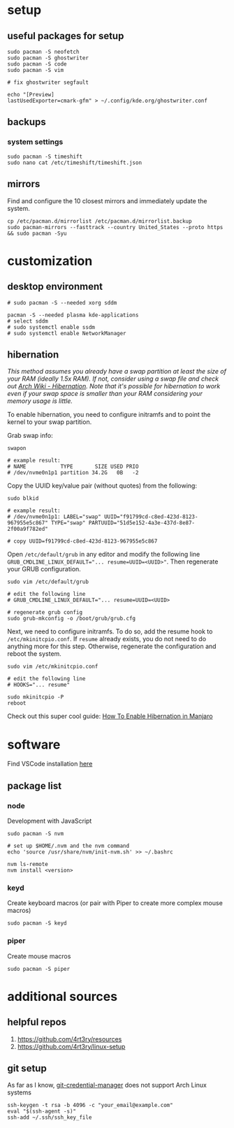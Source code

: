 # setup

## useful packages for setup
```
sudo pacman -S neofetch
sudo pacman -S ghostwriter
sudo pacman -S code
sudo pacman -S vim

# fix ghostwriter segfault

echo "[Preview]
lastUsedExporter=cmark-gfm" > ~/.config/kde.org/ghostwriter.conf
```

## backups
### system settings
```
sudo pacman -S timeshift
sudo nano cat /etc/timeshift/timeshift.json
```

## mirrors
Find and configure the 10 closest mirrors and immediately update the system. 

```
cp /etc/pacman.d/mirrorlist /etc/pacman.d/mirrorlist.backup
sudo pacman-mirrors --fasttrack --country United_States --proto https && sudo pacman -Syu
```


# customization

## desktop environment
```
# sudo pacman -S --needed xorg sddm

pacman -S --needed plasma kde-applications
# select sddm
# sudo systemctl enable ssdm
# sudo systemctl enable NetworkManager
```

## hibernation

*This method assumes you already have a swap partition at least the size of your RAM (ideally 1.5x RAM). If not, consider using a swap file and check out [Arch Wiki - Hibernation](https://wiki.archlinux.org/title/Power_management/Suspend_and_hibernate#Hibernation). Note that it's possible for hibernation to work even if your swap space is smaller than your RAM considering your memory usage is little.*

To enable hibernation, you need to configure initramfs and to point the kernel to your swap partition.

Grab swap info: 
```
swapon

# example result:
# NAME           TYPE       SIZE USED PRIO
# /dev/nvme0n1p1 partition 34.2G   0B   -2
```

Copy the UUID key/value pair (without quotes) from the following:
```
sudo blkid

# example result:
# /dev/nvme0n1p1: LABEL="swap" UUID="f91799cd-c8ed-423d-8123-967955e5c867" TYPE="swap" PARTUUID="51d5e152-4a3e-437d-8e87-2f00a9f782ed"

# copy UUID=f91799cd-c8ed-423d-8123-967955e5c867
```

Open `/etc/default/grub` in any editor and modify the following line `GRUB_CMDLINE_LINUX_DEFAULT="... resume=UUID=<UUID>"`. Then regenerate your GRUB configuration.

```
sudo vim /etc/default/grub

# edit the following line
# GRUB_CMDLINE_LINUX_DEFAULT="... resume=UUID=<UUID>

# regenerate grub config
sudo grub-mkconfig -o /boot/grub/grub.cfg
```

Next, we need to configure initramfs. To do so, add the resume hook to `/etc/mkinitcpio.conf`. If `resume` already exists, you do not need to do anything more for this step. Otherwise, regenerate the configuration and reboot the system.

```
sudo vim /etc/mkinitcpio.conf

# edit the following line
# HOOKS="... resume"  

sudo mkinitcpio -P
reboot
```

Check out this super cool guide: [How To Enable Hibernation in Manjaro](https://www.vegard.net/manjaro-enable-hibernate/)

# software

Find VSCode installation [here](https://code.visualstudio.com/docs/setup/linux)

## package list

### node
Development with JavaScript
```
sudo pacman -S nvm

# set up $HOME/.nvm and the nvm command
echo 'source /usr/share/nvm/init-nvm.sh' >> ~/.bashrc

nvm ls-remote
nvm install <version>
```

### keyd
Create keyboard macros (or pair with Piper to create more complex mouse macros)
```
sudo pacman -S keyd
```

### piper
Create mouse macros
```
sudo pacman -S piper
```

# additional sources
## helpful repos
1. https://github.com/4rt3ry/resources
2. https://github.com/4rt3ry/linux-setup

## git setup
As far as I know, [git-credential-manager](https://github.com/git-ecosystem/git-credential-manager/blob/release/docs/install.md#debian-package) does not support Arch Linux systems
```
ssh-keygen -t rsa -b 4096 -c "your_email@example.com"
eval "$(ssh-agent -s)"
ssh-add ~/.ssh/ssh_key_file
```